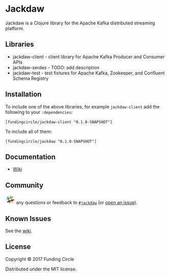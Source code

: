 # Jackdaw

Jackdaw is a Clojure library for the Apache Kafka distributed
streaming platform.

## Libraries

- jackdaw-client - client library for Apache Kafka Producer and
  Consumer APIs
- jackdaw-serdes - TODO: add description
- jackdaw-test - test fixtures for Apache Kafka, Zookeeper, and
  Confluent Schema Registry

## Installation

To include one of the above libraries, for example `jackdaw-client`
add the following to your `:dependencies`:

    [fundingcircle/jackdaw-client "0.1.0-SNAPSHOT"]

To include all of them:

    [fundingcircle/jackdaw "0.1.0-SNAPSHOT"]

## Documentation

 - [Wiki](https://github.com/fundingcircle/jackdaw/wiki)

## Community

<img src="doc/images/slack-icon.png" width="30px"> any questions or
feedback
to [`#jackdaw`](https://fundingcircle.slack.com/messages/jackdaw/)
(or [open an issue](https://github.com/fundingcircle/jackdaw/issues)).

## Known Issues

See the [wiki](https://github.com/FundingCircle/kafka.test/wiki/Known-issues).

## License

Copyright © 2017 Funding Circle

Distributed under the MIT license.
